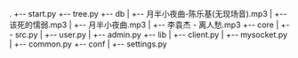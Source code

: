 .
+-- start.py
+-- tree.py
+-- db
|   +-- 月半小夜曲-陈乐基(无现场音).mp3
|   +-- 该死的懦弱.mp3
|   +-- 月半小夜曲.mp3
|   +-- 李袁杰 - 离人愁.mp3
+-- core
|   +-- src.py
|   +-- user.py
|   +-- admin.py
+-- lib
|   +-- client.py
|   +-- mysocket.py
|   +-- common.py
+-- conf
|   +-- settings.py